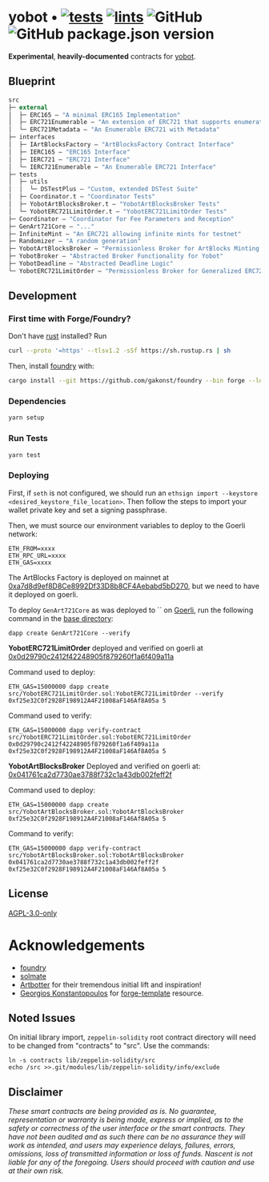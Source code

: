 # yobot • [![tests](https://github.com/nascentxyz/yobot-contracts/actions/workflows/tests.yml/badge.svg)](https://github.com/nascentxyz/yobot-contracts/actions/workflows/tests.yml) [![lints](https://github.com/nascentxyz/yobot-contracts/actions/workflows/lints.yml/badge.svg)](https://github.com/nascentxyz/yobot-contracts/actions/workflows/lints.yml) ![GitHub](https://img.shields.io/github/license/nascentxyz/yobot-contracts) ![GitHub package.json version](https://img.shields.io/github/package-json/v/nascentxyz/yobot-contracts)


**Experimental**, **heavily-documented** contracts for [yobot](https://yobot.com).

## Blueprint

```ml
src
├─ external
│  ├─ ERC165 — "A minimal ERC165 Implementation"
│  ├─ ERC721Enumerable — "An extension of ERC721 that supports enumeration"
│  └─ ERC721Metadata — "An Enumerable ERC721 with Metadata"
├─ interfaces
│  ├─ IArtBlocksFactory — "ArtBlocksFactory Contract Interface"
│  ├─ IERC165 — "ERC165 Interface"
│  ├─ IERC721 — "ERC721 Interface"
│  └─ IERC721Enumerable — "An Enumerable ERC721 Interface"
├─ tests
│  ├─ utils
│  │  └─ DSTestPlus — "Custom, extended DSTest Suite"
│  ├─ Coordinator.t — "Coordinator Tests"
│  ├─ YobotArtBlocksBroker.t — "YobotArtBlocksBroker Tests"
│  └─ YobotERC721LimitOrder.t — "YobotERC721LimitOrder Tests"
├─ Coordinator — "Coordinator for Fee Parameters and Reception"
├─ GenArt721Core — "..."
├─ InfiniteMint — "An ERC721 allowing infinite mints for testnet"
├─ Randomizer — "A random generation"
├─ YobotArtBlocksBroker — "Permissionless Broker for ArtBlocks Minting using Flashbot Searchers"
├─ YobotBroker — "Abstracted Broker Functionality for Yobot"
├─ YobotDeadline — "Abstracted Deadline Logic"
└─ YobotERC721LimitOrder — "Permissionless Broker for Generalized ERC721 Minting using Flashbot Searchers"
```

## Development

### First time with Forge/Foundry?

Don't have [rust](https://www.rust-lang.org/tools/install) installed?
Run
```bash
curl --proto '=https' --tlsv1.2 -sSf https://sh.rustup.rs | sh
```

Then, install [foundry](https://github.com/gakonst/foundry) with:
```bash
cargo install --git https://github.com/gakonst/foundry --bin forge --locked
```

### Dependencies

```bash
yarn setup
```

### Run Tests

```bash
yarn test
```

### Deploying

First, if `seth` is not configured, we should run an `ethsign import --keystore <desired_keystore_file_location>`.
Then follow the steps to import your wallet private key and set a signing passphrase.

Then, we must source our environment variables to deploy to the Goerli network:

```
ETH_FROM=xxxx
ETH_RPC_URL=xxxx
ETH_GAS=xxxx
```

The ArtBlocks Factory is deployed on mainnet at [0xa7d8d9ef8D8Ce8992Df33D8b8CF4Aebabd5bD270](https://etherscan.io/address/0xa7d8d9ef8D8Ce8992Df33D8b8CF4Aebabd5bD270#code), but we need to have it deployed on goerli.

To deploy `GenArt721Core` as was deployed to `` on [Goerli](), run the following command in the [base directory](./):

```
dapp create GenArt721Core --verify
```

**YobotERC721LimitOrder** deployed and verified on goerli at [0x0d29790c2412f42248905f879260f1a6f409a11a](https://goerli.etherscan.io/address/0x0d29790c2412f42248905f879260f1a6f409a11a#code)

Command used to deploy:

```
ETH_GAS=15000000 dapp create src/YobotERC721LimitOrder.sol:YobotERC721LimitOrder --verify 0xf25e32C0f2928F198912A4F21008aF146Af8A05a 5
```

Command used to verify:

```
ETH_GAS=15000000 dapp verify-contract src/YobotERC721LimitOrder.sol:YobotERC721LimitOrder 0x0d29790c2412f42248905f879260f1a6f409a11a 0xf25e32C0f2928F198912A4F21008aF146Af8A05a 5
```

**YobotArtBlocksBroker** Deployed and verified on goerli at: [0x041761ca2d7730ae3788f732c1a43db002feff2f](https://goerli.etherscan.io/address/0x041761ca2d7730ae3788f732c1a43db002feff2f#code)

Command used to deploy:

```
ETH_GAS=15000000 dapp create src/YobotArtBlocksBroker.sol:YobotArtBlocksBroker 0xf25e32C0f2928F198912A4F21008aF146Af8A05a 5
```

Command to verify:

```
ETH_GAS=15000000 dapp verify-contract src/YobotArtBlocksBroker.sol:YobotArtBlocksBroker 0x041761ca2d7730ae3788f732c1a43db002feff2f 0xf25e32C0f2928F198912A4F21008aF146Af8A05a 5
```

## License

[AGPL-3.0-only](https://github.com/nascentxyz/yobot/blob/master/LICENSE)

# Acknowledgements

- [foundry](https://github.com/gakonst/foundry)
- [solmate](https://github.com/Rari-Capital/solmate)
- [Artbotter](https://artbotter.io) for their tremendous initial lift and inspiration!
- [Georgios Konstantopoulos](https://github.com/gakonst) for [forge-template](https://github.com/gakonst/forge-template) resource.

## Noted Issues

On initial library import, `zeppelin-solidity` root contract directory will need to be changed from "contracts" to "src". Use the commands:

```
ln -s contracts lib/zeppelin-solidity/src
echo /src >>.git/modules/lib/zeppelin-solidity/info/exclude
```

## Disclaimer

_These smart contracts are being provided as is. No guarantee, representation or warranty is being made, express or implied, as to the safety or correctness of the user interface or the smart contracts. They have not been audited and as such there can be no assurance they will work as intended, and users may experience delays, failures, errors, omissions, loss of transmitted information or loss of funds. Nascent is not liable for any of the foregoing. Users should proceed with caution and use at their own risk._
